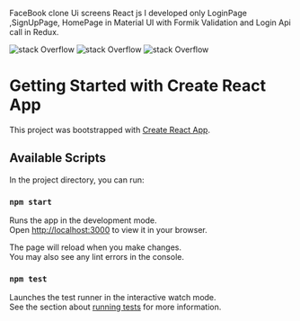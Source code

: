 FaceBook clone Ui screens React js
I developed only LoginPage ,SignUpPage, HomePage in Material UI with Formik Validation and Login Api call in Redux.

![stack Overflow](https://github.com/ManiMaran001/FaceBook-Mini-Clone-WebApp/blob/main/Screenshots/HomePage.PNG?raw=true)
![stack Overflow](https://github.com/ManiMaran001/FaceBook-Mini-Clone-WebApp/blob/main/Screenshots/loginValidation.PNG?raw=true)
![stack Overflow](https://github.com/ManiMaran001/FaceBook-Mini-Clone-WebApp/blob/main/Screenshots/signup.PNG?raw=true)



# Getting Started with Create React App

This project was bootstrapped with [Create React App](https://github.com/facebook/create-react-app).

## Available Scripts

In the project directory, you can run:

### `npm start`

Runs the app in the development mode.\
Open [http://localhost:3000](http://localhost:3000) to view it in your browser.

The page will reload when you make changes.\
You may also see any lint errors in the console.

### `npm test`

Launches the test runner in the interactive watch mode.\
See the section about [running tests](https://facebook.github.io/create-react-app/docs/running-tests) for more information.

